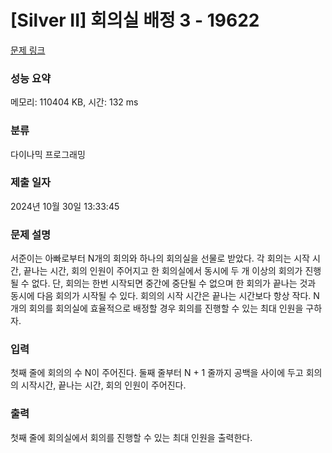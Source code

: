 # [Silver II] 회의실 배정 3 - 19622 

[문제 링크](https://www.acmicpc.net/problem/19622) 

### 성능 요약

메모리: 110404 KB, 시간: 132 ms

### 분류

다이나믹 프로그래밍

### 제출 일자

2024년 10월 30일 13:33:45

### 문제 설명

<p>서준이는 아빠로부터 N개의 회의와 하나의 회의실을 선물로 받았다. 각 회의는 시작 시간, 끝나는 시간, 회의 인원이 주어지고 한 회의실에서 동시에 두 개 이상의 회의가 진행될 수 없다. 단, 회의는 한번 시작되면 중간에 중단될 수 없으며 한 회의가 끝나는 것과 동시에 다음 회의가 시작될 수 있다. 회의의 시작 시간은 끝나는 시간보다 항상 작다. N개의 회의를 회의실에 효율적으로 배정할 경우 회의를 진행할 수 있는 최대 인원을 구하자.</p>

### 입력 

 <p>첫째 줄에 회의의 수 N이 주어진다. 둘째 줄부터 N + 1 줄까지 공백을 사이에 두고 회의의 시작시간, 끝나는 시간, 회의 인원이 주어진다.</p>

### 출력 

 <p>첫째 줄에 회의실에서 회의를 진행할 수 있는 최대 인원을 출력한다.</p>

